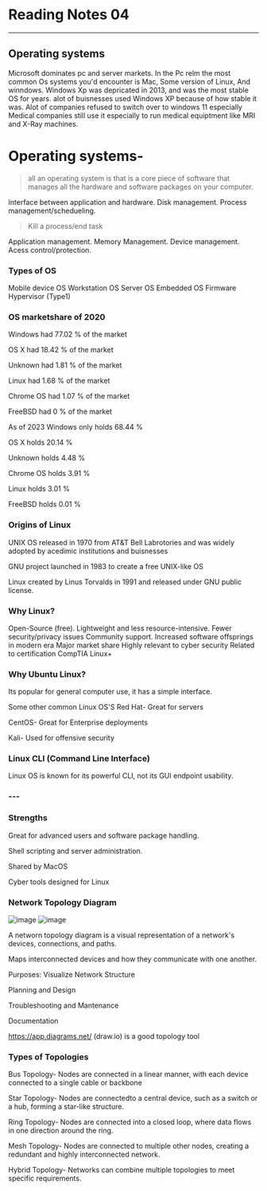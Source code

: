 # Reading Notes 04
---
## Operating systems

Microsoft dominates pc and server markets.
In the Pc relm the most common Os systems you'd encounter is Mac, Some version of Linux, And winndows.
Windows Xp was depricated in 2013, and was the most stable OS for years. alot of buisnesses used Windows XP because of how stable it was. Alot of companies refused to switch over to windows 11 especially Medical companies still use it especially to run medical equiptment like MRI and X-Ray machines.
# Operating systems-
> all an operating system is that is a core piece of software that manages all the hardware and software packages on your computer.

Interface between application and hardware.
Disk management.
Process management/schedueling.
> Kill a process/end task

Application management.
Memory Management.
Device management.
Acess control/protection.

### Types of OS
Mobile device OS
Workstation OS
Server OS
Embedded OS
Firmware
Hypervisor (Type1)

### OS marketshare of 2020
Windows had 77.02 % of the market

OS X had 18.42 % of the market

Unknown had 1.81 % of the market

Linux had 1.68 % of the market

Chrome OS had 1.07 % of the market

FreeBSD had 0 % of the market

As of 2023
 Windows only holds 68.44 %
 
 OS X holds 20.14 %
 
 Unknown holds 4.48 %
 
 Chrome OS holds 3.91 %
 
 Linux holds 3.01 % 
 
 FreeBSD holds 0.01 %

### Origins of Linux
UNIX OS released in 1970 from AT&T Bell Labrotories and was widely adopted by acedimic institutions and buisnesses

GNU project launched in 1983 to create a free UNIX-like OS

Linux created by Linus Torvalds in 1991 and released under GNU public license.

### Why Linux?
Open-Source (free).
 Lightweight and less resource-intensive.
Fewer security/privacy issues
 Community support.
Increased software offsprings in modern era
 Major market share
Highly relevant to cyber security
 Related to certification CompTIA Linux+

  ### Why Ubuntu Linux?
  Its popular for general computer use, it has a simple interface.

  Some other common Linux OS'S
  Red Hat- Great for servers

  CentOS- Great for Enterprise deployments

  Kali- Used for offensive security

  ### Linux CLI (Command Line Interface)

  Linux OS is known for its powerful CLI, not its GUI endpoint usability.
### ---
### Strengths
Great for advanced users and software package handling.

Shell scripting and server administration.

Shared by MacOS

Cyber tools designed for Linux

### Network Topology Diagram 
![image](https://github.com/A-hurdd/ops-reading-notes/assets/154618317/72ac56fc-4550-4901-9416-f9e674e9007d)
![image](https://github.com/A-hurdd/ops-reading-notes/assets/154618317/5153e157-146b-48c6-be22-ba505539ac49)

A networn topology diagram is a visual representation of a network's devices, connections, and paths.

Maps interconnected devices and how they communicate with one another.

Purposes:
Visualize Network Structure

Planning and Design

Troubleshooting and Mantenance

Documentation

https://app.diagrams.net/ (draw.io) is a good topology tool

### Types of Topologies
Bus Topology- Nodes are connected in a linear manner, with each device connected to a single cable or backbone

Star Topology- Nodes are connectedto a central device, such as a switch or a hub, forming a star-like structure.

Ring Topology- Nodes are connected into a closed loop, where data flows in one direction around the ring.

Mesh Topology- Nodes are connected to multiple other nodes, creating a redundant and highly interconnected network.

Hybrid Topology- Networks can combine multiple topologies to meet specific requirements.


 
